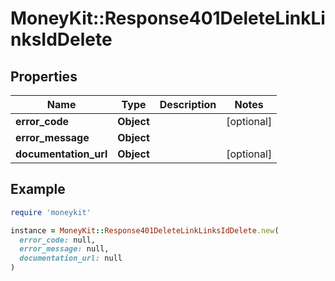 # MoneyKit::Response401DeleteLinkLinksIdDelete

## Properties

| Name | Type | Description | Notes |
| ---- | ---- | ----------- | ----- |
| **error_code** | **Object** |  | [optional] |
| **error_message** | **Object** |  |  |
| **documentation_url** | **Object** |  | [optional] |

## Example

```ruby
require 'moneykit'

instance = MoneyKit::Response401DeleteLinkLinksIdDelete.new(
  error_code: null,
  error_message: null,
  documentation_url: null
)
```

